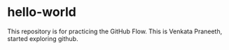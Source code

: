 # hello-world
This repository is for practicing the GitHub Flow.
This is Venkata Praneeth, started exploring github. 
